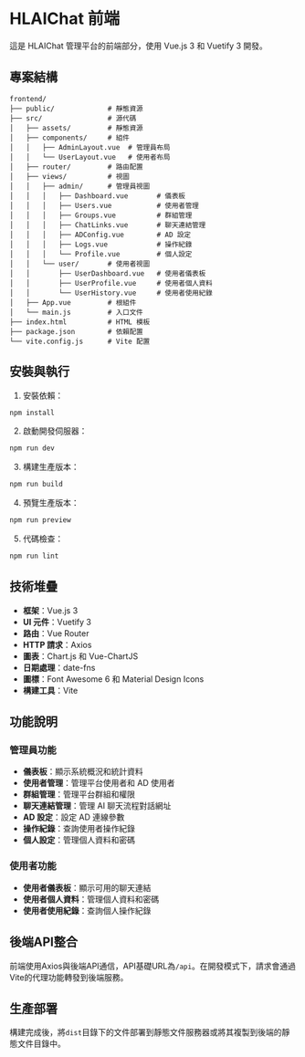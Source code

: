 # HLAIChat 前端

這是 HLAIChat 管理平台的前端部分，使用 Vue.js 3 和 Vuetify 3 開發。

## 專案結構

```
frontend/
├── public/             # 靜態資源
├── src/                # 源代碼
│   ├── assets/         # 靜態資源
│   ├── components/     # 組件
│   │   ├── AdminLayout.vue  # 管理員布局
│   │   └── UserLayout.vue   # 使用者布局
│   ├── router/         # 路由配置
│   ├── views/          # 視圖
│   │   ├── admin/      # 管理員視圖
│   │   │   ├── Dashboard.vue       # 儀表板
│   │   │   ├── Users.vue           # 使用者管理
│   │   │   ├── Groups.vue          # 群組管理
│   │   │   ├── ChatLinks.vue       # 聊天連結管理
│   │   │   ├── ADConfig.vue        # AD 設定
│   │   │   ├── Logs.vue            # 操作紀錄
│   │   │   └── Profile.vue         # 個人設定
│   │   └── user/       # 使用者視圖
│   │       ├── UserDashboard.vue   # 使用者儀表板
│   │       ├── UserProfile.vue     # 使用者個人資料
│   │       └── UserHistory.vue     # 使用者使用紀錄
│   ├── App.vue         # 根組件
│   └── main.js         # 入口文件
├── index.html          # HTML 模板
├── package.json        # 依賴配置
└── vite.config.js      # Vite 配置
```

## 安裝與執行

1. 安裝依賴：

```bash
npm install
```

2. 啟動開發伺服器：

```bash
npm run dev
```

3. 構建生產版本：

```bash
npm run build
```

4. 預覽生產版本：

```bash
npm run preview
```

5. 代碼檢查：

```bash
npm run lint
```

## 技術堆疊

- **框架**：Vue.js 3
- **UI 元件**：Vuetify 3
- **路由**：Vue Router
- **HTTP 請求**：Axios
- **圖表**：Chart.js 和 Vue-ChartJS
- **日期處理**：date-fns
- **圖標**：Font Awesome 6 和 Material Design Icons
- **構建工具**：Vite

## 功能說明

### 管理員功能

- **儀表板**：顯示系統概況和統計資料
- **使用者管理**：管理平台使用者和 AD 使用者
- **群組管理**：管理平台群組和權限
- **聊天連結管理**：管理 AI 聊天流程對話網址
- **AD 設定**：設定 AD 連線參數
- **操作紀錄**：查詢使用者操作紀錄
- **個人設定**：管理個人資料和密碼

### 使用者功能

- **使用者儀表板**：顯示可用的聊天連結
- **使用者個人資料**：管理個人資料和密碼
- **使用者使用紀錄**：查詢個人操作紀錄

## 後端API整合

前端使用Axios與後端API通信，API基礎URL為`/api`。在開發模式下，請求會通過Vite的代理功能轉發到後端服務。

## 生產部署

構建完成後，將`dist`目錄下的文件部署到靜態文件服務器或將其複製到後端的靜態文件目錄中。 